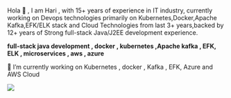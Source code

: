 ### 
Hola 👋 , I am Hari , with 15+ years of experience in IT industry, currently working on Devops technologies primarily on Kubernetes,Docker,Apache Kafka,EFK/ELK stack and Cloud Technologies from last 3+ years,backed by 12+ years of Strong full-stack Java/J2EE development experience.

**full-stack java development , docker , kubernetes ,Apache kafka , EFK, ELK , microservices , aws , azure**

🔭 I’m currently working on Kubernetes , docker , Kafka , EFK, Azure and AWS Cloud

![](https://komarev.com/ghpvc/?username=hari819&color=blueviolet)

